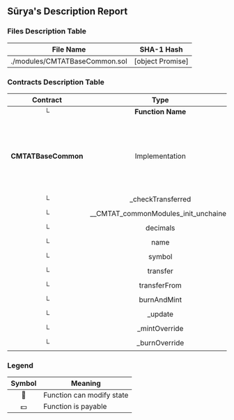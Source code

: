 ## Sūrya's Description Report

### Files Description Table


|  File Name  |  SHA-1 Hash  |
|-------------|--------------|
| ./modules/CMTATBaseCommon.sol | [object Promise] |


### Contracts Description Table


|  Contract  |         Type        |       Bases      |                  |                 |
|:----------:|:-------------------:|:----------------:|:----------------:|:---------------:|
|     └      |  **Function Name**  |  **Visibility**  |  **Mutability**  |  **Modifiers**  |
||||||
| **CMTATBaseCommon** | Implementation | BaseModule, ERC20MintModule, ERC20BurnModule, ERC20BaseModule, SnapshotEngineModule, ERC20EnforcementModule, DocumentEngineModule, ExtraInformationModule |||
| └ | _checkTransferred | Internal 🔒 | 🛑  | |
| └ | __CMTAT_commonModules_init_unchained | Internal 🔒 | 🛑  | onlyInitializing |
| └ | decimals | Public ❗️ |   |NO❗️ |
| └ | name | Public ❗️ |   |NO❗️ |
| └ | symbol | Public ❗️ |   |NO❗️ |
| └ | transfer | Public ❗️ | 🛑  |NO❗️ |
| └ | transferFrom | Public ❗️ | 🛑  |NO❗️ |
| └ | burnAndMint | Public ❗️ | 🛑  |NO❗️ |
| └ | _update | Internal 🔒 | 🛑  | |
| └ | _mintOverride | Internal 🔒 | 🛑  | |
| └ | _burnOverride | Internal 🔒 | 🛑  | |


### Legend

|  Symbol  |  Meaning  |
|:--------:|-----------|
|    🛑    | Function can modify state |
|    💵    | Function is payable |
